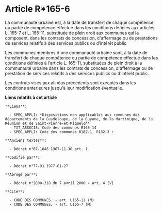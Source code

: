 # Article R*165-6

La communauté urbaine est, à la date de transfert de chaque compétence ou partie de compétence effectué dans les conditions
définies aux articles L. 165-7 et L. 165-11, substituée de plein droit aux communes qui la composent, dans les contrats de
concession, d'affermage ou de prestations de services relatifs à des services publics ou d'intérêt public.

Les communes membres d'une communauté urbaine sont, à la date de transfert de chaque compétence ou partie de compétence
effectué dans les conditions définies à l'article L. 165-11, substituées de plein droit à la communauté urbaine dans les
contrats de concession, d'affermage ou de prestation de services relatifs à des services publics ou d'intérêt public.

Les contrats visés aux alinéas précédents sont exécutés dans les conditions anterieures jusqu'à leur modification éventuelle.

**Liens relatifs à cet article**

	**Liens**:

	  - SPEC_APPLI: *Dispositions non applicables aux communes des départements de la Guadeloupe, de la Guyane, de la Martinique, de la Réunion et de Saint-Pierre-et-Miquelon*
	  - TXT_ASSOCIE: Code des communes R165-14
	  - SPEC_APPLI: Code des communes R182-1, R182-3 :

	**Anciens textes**:

	  - Décret n°67-1046 1967-11-30 art. 1

	**Codifié par**:

	  - Décret n°77-91 1977-01-27

	**Abrogé par**:

	  - Décret n°2000-318 du 7 avril 2000 - art. 4 (V)

	**Cite**:

	  - CODE DES COMMUNES. - art. L165-11 (M)
	  - CODE DES COMMUNES. - art. L165-7 (M)

